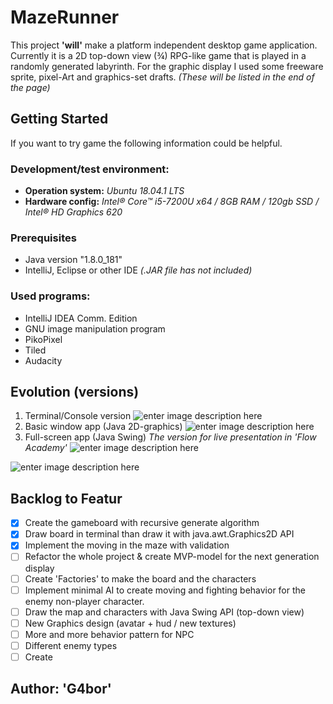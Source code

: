 # MazeRunner
This project **'will'** make a platform independent desktop game application. Currently it is a 2D top-down view (¾) RPG-like game that is played in a randomly generated labyrinth.
For the graphic display I used some freeware sprite, pixel-Art and graphics-set drafts.
*(These will be listed in the end of the page)*
## Getting Started ##
If you want to try game the following information could be helpful.
### Development/test environment: ###
- **Operation system:** *Ubuntu 18.04.1 LTS*
- **Hardware config:** *Intel® Core™ i5-7200U x64 / 8GB RAM / 120gb SSD / Intel® HD Graphics 620*
### Prerequisites
- Java version "1.8.0_181"
- IntelliJ, Eclipse or other IDE *(.JAR file has not included)*

### Used programs:
 - IntelliJ IDEA Comm. Edition
 - GNU image manipulation program
 - PikoPixel
 - Tiled
 - Audacity
## Evolution (versions)
1. Terminal/Console version
![enter image description here](https://lh3.googleusercontent.com/g3VFal-u16ck0HmJp6l0aNO1udRLTSFcETsETgvUZE_cPyNdS7fTC1ETxk4dXIuPAbUjgJ23q0uk "First version &#40;v-0.01&#41;")
2. Basic window app (Java 2D-graphics)
![enter image description here](https://lh3.googleusercontent.com/1RbK8zzNRatq1NsrlBrmSTNhYIi4PADGFs0j5wQ0lgA5UcA_M5MeEG2_nAhS6GYR5x6gj0kdxSJU "Second version &#40;v-0.1&#41;")
3. Full-screen app (Java Swing)
*The version for live presentation in 'Flow Academy'*
![enter image description here](https://lh3.googleusercontent.com/uSLD3vCZe8Cx3fH2pbIM399TYBfzx_T-PnxgLL7l-1r62CfYOOzHxuLlaFzT6GAdgaw_Myxg3BHw "Main menu")

![enter image description here](https://lh3.googleusercontent.com/j8-iPGlXanTJkKvsgXPINw71unLcAYjdQtgJ9RWrf__7jpWxnXMWzhjIkpeGCmCEaXf-P7btW7FT "Fight in the maze &#40;screenshot&#41;")

## Backlog to Featur

 - [x] Create the gameboard with recursive generate algorithm
 - [x] Draw board in terminal than draw it  with java.awt.Graphics2D API
 - [x] Implement the moving in the maze with validation
 - [ ] Refactor the whole project & create MVP-model for the next generation display
 - [ ] Create 'Factories' to make the board and the  characters
 - [ ] Implement minimal AI to create moving and fighting behavior for the enemy non-player character.
 - [ ] Draw the map and characters with Java Swing API (top-down view)
 - [ ] New Graphics design (avatar + hud / new textures)
 - [ ] More and more behavior pattern for NPC
 - [ ] Different enemy types
 - [ ] Create 

## Author:  'G4bor'
<!--stackedit_data:
eyJoaXN0b3J5IjpbNjU0MzkxNjM5LDE2MDMyNzMwNDksMTgzMT
M0NzI2MCwtMTkwNTkxMjExNywxODczMzU3NTMzLDIwNTgyOTQ5
MTYsMzY0NzQwMzI4LDEwODI0MDIyOTIsLTE5OTg5MjkzMjUsMT
A3OTAwODc2MV19
-->